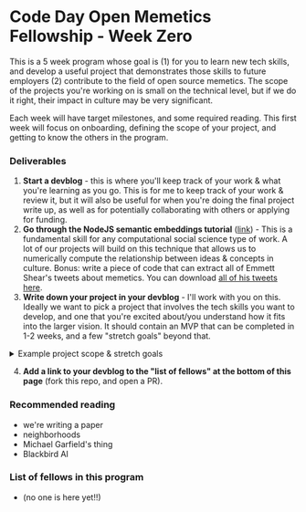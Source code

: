 # Code Day Open Memetics Fellowship - Week Zero

This is a 5 week program whose goal is (1) for you to learn new tech skills, and develop a useful project that demonstrates those skills to future employers (2) contribute to the field of open source memetics. The scope of the projects you're working on is small on the technical level, but if we do it right, their impact in culture may be very significant. 

Each week will have target milestones, and some required reading. This first week will focus on onboarding, defining the scope of your project, and getting to know the others in the program. 

### Deliverables

1. **Start a devblog** - this is where you'll keep track of your work & what you're learning as you go. This is for me to keep track of your work & review it, but it will also be useful for when you're doing the final project write up, as well as for potentially collaborating with others or applying for funding. 
2. **Go through the NodeJS semantic embeddings tutorial** ([link](https://dev.to/omar4ur/open-source-semantic-embedding-search-clustering-in-nodejs-23om)) - This is a fundamental skill for any computational social science type of work. A lot of our projects will build on this technique that allows us to numerically compute the relationship between ideas & concepts in culture. Bonus: write a piece of code that can extract all of Emmett Shear's tweets about memetics. You can download [all of his tweets here](https://www.community-archive.org/user/905201).
3. **Write down your project in your devblog** - I'll work with you on this. Ideally we want to pick a project that involves the tech skills you want to develop, and one that you're excited about/you understand how it fits into the larger vision. It should contain an MVP that can be completed in 1-2 weeks, and a few "stretch goals" beyond that.

<details><summary>Example project scope & stretch goals</summary>
  
One project is to take [this visualization](https://x.com/DefenderOfBasic/status/1908957396371997182) of tweets in concept space, and recreate it using data from Bluesky. The MVP can be completed in one week because it can be done by forking the [Treeverse app](https://github.com/paulgb/treeverse) which shows you how to take bluesky posts and visualize them as a tree, then passing those to the [Nomic atlas](https://atlas.nomic.ai/) API to create that concept space visualization. **One stretch goal** is to make the map update live, instead of doing it on a static snapshot. **Another stretch goal** is to make it so any user can run this on their own feed (which gives the tool the chance to go viral, as people each generate these maps to compare their "cultural bubble" and see their own impact on how ideas spread in their network). 

**The way this fits into the larger vision** is that it creates an accessible web app that allows anyone to analyze the spread of ideas in their network. Writing about it, using real examples from social media will spread awareness about the tech, especially since it's open source, it can inspire others to recreate it for other social networks (like Instagram, TikTok, or YouTube). 

</details>

4. **Add a link to your devblog to the "list of fellows" at the bottom of this page** (fork this repo, and open a PR).

### Recommended reading

- we're writing a paper 
- neighborhoods
- Michael Garfield's thing
- Blackbird AI

### List of fellows in this program

- (no one is here yet!!)
